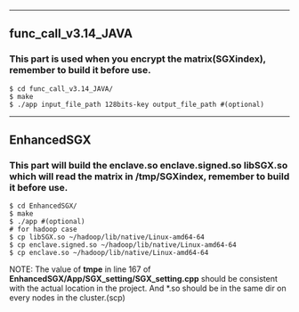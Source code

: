 ***
## func\_call\_v3.14\_JAVA
### This part is used when you encrypt the matrix(SGXindex), remember to build it before use.
    $ cd func_call_v3.14_JAVA/
    $ make  
    $ ./app input_file_path 128bits-key output_file_path #(optional)
***

## EnhancedSGX
### This part will build the enclave.so enclave.signed.so libSGX.so which will read the matrix in /tmp/SGXindex, remember to build it before use. 
    $ cd EnhancedSGX/  
    $ make
    $ ./app #(optional)
    # for hadoop case    
    $ cp libSGX.so ~/hadoop/lib/native/Linux-amd64-64  
    $ cp enclave.signed.so ~/hadoop/lib/native/Linux-amd64-64  
    $ cp enclave.so ~/hadoop/lib/native/Linux-amd64-64  
NOTE: The value of **tmpe** in line 167 of **EnhancedSGX/App/SGX_setting/SGX_setting.cpp** should be consistent with the actual location in the project. And *.so should be in the same dir on every nodes in the cluster.(scp)  
